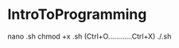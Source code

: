 # IntroToProgramming
nano <filename>.sh
chmod +x <filename>.sh
(Ctrl+O............Ctrl+X)
./<filename>.sh
